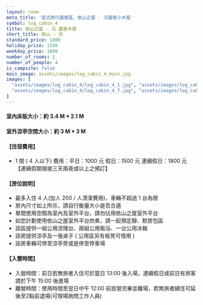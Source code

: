 ```yaml
---
layout: room
meta_title: '密式旅行露營區，依山之屋 - 沉露營小木屋'
symbol: log_cabin_4
title: 依山之屋 - 沉 露營木屋
short_title: 依山 - 沈
standard_price: 1800
holiday_price: 1500
weekday_price: 1000
number_of_rooms: 1
number_of_people: 4
is_campsite: false
main_image: assets/images/log_cabin_4_main.jpg
images: [
  "assets/images/log_cabin_4/log_cabin_4_1.jpg", "assets/images/log_cabin_4/log_cabin_4_2.jpg", "assets/images/log_cabin_4/log_cabin_4_3.jpg", "assets/images/log_cabin_4/log_cabin_4_4.jpg", "assets/images/log_cabin_4/log_cabin_4_5.jpg", "assets/images/log_cabin_4/log_cabin_4_6.jpg",
  "assets/images/log_cabin_4/log_cabin_4_7.jpg", "assets/images/log_cabin_4/log_cabin_4_8.jpg", "assets/images/log_cabin_4/log_cabin_4_9.jpg", "assets/images/log_cabin_4/log_cabin_4_10.jpg", "assets/images/map_info.jpg", "assets/images/booking_announcement.jpg"
]
---
```


#### 室內床板大小：約 3.4 M * 2.1 M
#### 室外涼亭空間大小：約 3 M * 3 M

<h4 class="yellow">【住宿費用】</h4>
<ul class="yellow">
  <li>1 間 ( 4 人以下) 費用：平日：1000 元  假日：1500 元  連續假日：1800 元【連續假期限接三天兩夜或以上之預訂】</li>
</ul>

#### 【房位說明】
- 最多入住 4 人(加人 200 / 人清潔費用)，車輛不超過 1 台為限
- 房內尺寸如上所示，請自行衡量大小是否合適
- 單間使用空間為室內及室外平台，請勿佔用依山之屋室外平台 
- 如您計劃使用依山之屋室外平台炊煮，請一起預定靜、默房包區
- 該區提供一組公用流理台、兩組公用衛浴、一台公用冰箱
- 該房提供涼亭及一張桌子 ( 公用區另有板凳可借用 )
- 該房車輛可停至涼亭旁或是停至停車場

<h4 class="yellow">【入營時間】</h4>
<ul class="yellow">
  <li>入營時間：前日若無旅者入住可於當日 13:00 後入場，連續假日或前日有旅客請於下午 15:00 後進場</li>
  <li>離營時間：使用時間至翌日中午 12:00 前拔營完畢並離場，若無旅者續住可延後至2點前退場(可現場詢問工作人員)</li>
</ul>
